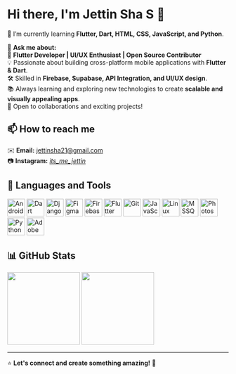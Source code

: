 # Hi there, I'm Jettin Sha S 👋  

🌱 I’m currently learning **Flutter, Dart, HTML, CSS, JavaScript, and Python**.  

💬 **Ask me about:**  
🚀 **Flutter Developer | UI/UX Enthusiast | Open Source Contributor**  
💡 Passionate about building cross-platform mobile applications with **Flutter & Dart**.  
🛠 Skilled in **Firebase, Supabase, API Integration, and UI/UX design**.  
📚 Always learning and exploring new technologies to create **scalable and visually appealing apps**.  
🎯 Open to collaborations and exciting projects!  

## 📫 How to reach me  
✉️ **Email:** jettinsha21@gmail.com  
📷 **Instagram:** [_its_me_jettin_](https://www.instagram.com/_its_me_jettin_)  

## 🚀 Languages and Tools  
<p align="left">  
  <img src="https://cdn.jsdelivr.net/gh/devicons/devicon/icons/android/android-original.svg" height="40" width="40" alt="Android"/>  
  <img src="https://cdn.jsdelivr.net/gh/devicons/devicon/icons/dart/dart-original.svg" height="40" width="40" alt="Dart"/>  
  <img src="https://cdn.jsdelivr.net/gh/devicons/devicon/icons/django/django-plain.svg" height="40" width="40" alt="Django"/>  
  <img src="https://cdn.jsdelivr.net/gh/devicons/devicon/icons/figma/figma-original.svg" height="40" width="40" alt="Figma"/>  
  <img src="https://cdn.jsdelivr.net/gh/devicons/devicon/icons/firebase/firebase-plain.svg" height="40" width="40" alt="Firebase"/>  
  <img src="https://cdn.jsdelivr.net/gh/devicons/devicon/icons/flutter/flutter-original.svg" height="40" width="40" alt="Flutter"/>  
  <img src="https://cdn.jsdelivr.net/gh/devicons/devicon/icons/git/git-original.svg" height="40" width="40" alt="Git"/>  
  <img src="https://cdn.jsdelivr.net/gh/devicons/devicon/icons/javascript/javascript-original.svg" height="40" width="40" alt="JavaScript"/>  
  <img src="https://cdn.jsdelivr.net/gh/devicons/devicon/icons/linux/linux-original.svg" height="40" width="40" alt="Linux"/>  
  <img src="https://cdn.jsdelivr.net/gh/devicons/devicon/icons/microsoftsqlserver/microsoftsqlserver-plain.svg" height="40" width="40" alt="MSSQL"/>  
  <img src="https://cdn.jsdelivr.net/gh/devicons/devicon/icons/photoshop/photoshop-plain.svg" height="40" width="40" alt="Photoshop"/>  
  <img src="https://cdn.jsdelivr.net/gh/devicons/devicon/icons/python/python-original.svg" height="40" width="40" alt="Python"/>  
  <img src="https://cdn.jsdelivr.net/gh/devicons/devicon/icons/xd/xd-plain.svg" height="40" width="40" alt="Adobe XD"/>  
</p>  

## 📊 GitHub Stats  
<p align="left">  
  <img src="https://github-readme-stats.vercel.app/api?username=jettinsha&show_icons=true&theme=radical" height="165" />  
  <img src="https://github-readme-stats.vercel.app/api/top-langs/?username=jettinsha&layout=compact&theme=radical" height="165" />  
</p>  

---

⭐️ **Let's connect and create something amazing!** 🚀  
